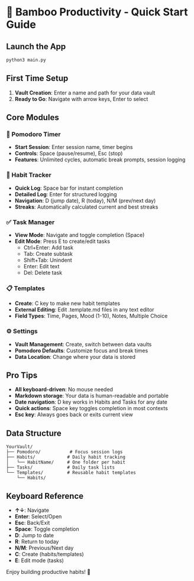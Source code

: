 # 🎋 Bamboo Productivity - Quick Start Guide

## Launch the App
```bash
python3 main.py
```

## First Time Setup
1. **Vault Creation**: Enter a name and path for your data vault
2. **Ready to Go**: Navigate with arrow keys, Enter to select

## Core Modules

### 🍅 Pomodoro Timer
- **Start Session**: Enter session name, timer begins
- **Controls**: Space (pause/resume), Esc (stop)
- **Features**: Unlimited cycles, automatic break prompts, session logging

### 📝 Habit Tracker  
- **Quick Log**: Space bar for instant completion
- **Detailed Log**: Enter for structured logging
- **Navigation**: D (jump date), R (today), N/M (prev/next day)
- **Streaks**: Automatically calculated current and best streaks

### ✅ Task Manager
- **View Mode**: Navigate and toggle completion (Space)
- **Edit Mode**: Press E to create/edit tasks
  - Ctrl+Enter: Add task
  - Tab: Create subtask
  - Shift+Tab: Unindent
  - Enter: Edit text
  - Del: Delete task

### 📋 Templates
- **Create**: C key to make new habit templates
- **External Editing**: Edit .template.md files in any text editor
- **Field Types**: Time, Pages, Mood (1-10), Notes, Multiple Choice

### ⚙️ Settings
- **Vault Management**: Create, switch between data vaults
- **Pomodoro Defaults**: Customize focus and break times
- **Data Location**: Change where your data is stored

## Pro Tips
- **All keyboard-driven**: No mouse needed
- **Markdown storage**: Your data is human-readable and portable
- **Date navigation**: D key works in Habits and Tasks for any date
- **Quick actions**: Space key toggles completion in most contexts
- **Esc key**: Always goes back or exits current view

## Data Structure
```
YourVault/
├── Pomodoro/           # Focus session logs
├── Habits/            # Daily habit tracking
│   └── HabitName/     # One folder per habit
├── Tasks/             # Daily task lists
└── Templates/         # Reusable habit templates
    └── Habits/
```

## Keyboard Reference
- **↑↓**: Navigate    
- **Enter**: Select/Open
- **Esc**: Back/Exit
- **Space**: Toggle completion
- **D**: Jump to date
- **R**: Return to today  
- **N/M**: Previous/Next day
- **C**: Create (habits/templates)
- **E**: Edit mode (tasks)

Enjoy building productive habits! 🚀